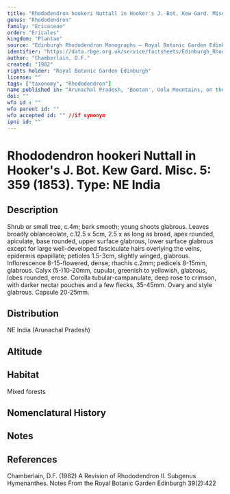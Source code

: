 ```yaml
---
title: "Rhododendron hookeri Nuttall in Hooker's J. Bot. Kew Gard. Misc. 5: 359 (1853). Type: NE India"
genus: "Rhododendron"
family: "Ericaceae"
order: "Ericales"
kingdom: "Plantae"
source: "Edinburgh Rhododendron Monographs – Royal Botanic Garden Edinburgh"
identifier: "https://data.rbge.org.uk/service/factsheets/Edinburgh_Rhododendron_Monographs.xhtml"
author: "Chamberlain, D.F."
created: "1982"
rights holder: "Royal Botanic Garden Edinburgh"
license: ""
tags: ["taxonomy", "Rhododendron"]
name published in: "Arunachal Pradesh, 'Bootan', Oola Mountains, on the southern slopes of the Lablung Pass, 8-9000ft, Booth (holo. K)."
doi: ""
wfo id : ""
wfo parent id: ""
wfo accepted id: "" //if synonym                      
ipni id: ""
---
```


                       

# Rhododendron hookeri Nuttall in Hooker's J. Bot. Kew Gard. Misc. 5: 359 (1853). Type: NE India

## Description
Shrub or small tree, c.4m; bark smooth; young shoots glabrous. Leaves broadly oblanceolate, c.12.5 x 5cm, 2.5 x as long as broad, apex rounded, apiculate, base rounded, upper surface glabrous, lower surface glabrous except for large well-developed fasciculate hairs overlying the veins, epidermis epapillate; petioles 1.5-3cm, slightly winged, glabrous. Inflorescence 8-15-flowered, dense; rhachis c.2mm; pedicels 8-15mm, glabrous. Calyx (5-)10-20mm, cupular, greenish to yellowish, glabrous, lobes rounded, erose. Corolla tubular-campanulate, deep rose to crimson, with darker nectar pouches and a few flecks, 35-45mm. Ovary and style glabrous. Capsule 20-25mm.

## Distribution
NE India (Arunachal Pradesh)

## Altitude


## Habitat
Mixed forests

## Nomenclatural History

                       
## Notes


## References

Chamberlain, D.F. (1982) A Revision of Rhododendron II. Subgenus Hymenanthes. Notes From the Royal Botanic Garden Edinburgh 39(2):422
